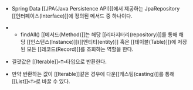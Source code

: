 - Spring Data [[JPA(Java Persistence API)]]에서 제공하는 JpaRepository [[인터페이스(Interface)]]에 정의된 메서드 중 하나이다. 
- - findAll() [[메서드(Method)]]는 해당 [[리파지터리(repository)]]를 통해 해당 [[인스턴스(Instance)]]([[엔티티(entity)]] 혹은 [[테이블(Table)]])에 저장된 모든 [[레코드(Record)]]를 조회하는 역할을 한다.

- 결괏값은 [[Iterable]]`<T>`타입으로 반환한다.
- 만약 반환하는 값이 [[Iterable]]같은 경우에 다운[[캐스팅(casting)]]를 통해 [[List]]`<T>`로 바꿀 수 있다.
